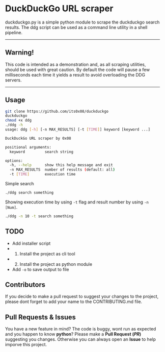 # DuckDuckGo URL scraper
duckduckgo.py is a simple python module to scrape the duckduckgo search results. The ddg script can be used as a command line utility in a shell pipeline.

---
## Warning!
This code is intended as a demonstration and, as all scraping utilities, should be used with great caution. By default the code will pause a few milliseconds each time it yields a result to avoid overloading the DDG servers.

---
## Usage
```bash
git clone https://github.com/its0x08/duckduckgo
duckduckgo
chmod +x ddg
./ddg -h
usage: ddg [-h] [-n MAX_RESULTS] [-t [TIME]] keyword [keyword ...]

DuckDuckGo URL scraper by 0x08

positional arguments:
  keyword         search string

options:
  -h, --help      show this help message and exit
  -n MAX_RESULTS  number of results (default: all)
  -t [TIME]       execution time
```

Simple search
```bash
./ddg search something
```

Showing execution time by using `-t` flag and result number by using `-n [Num]`.
```bash
./ddg -n 10 -t search something
```
## TODO
* Add installer script
* 1) Install the project as cli tool
* 2) Install the project as python module
* Add `-o` to save output to file

## Contributors

If you decide to make a pull request to suggest your changes to the project, please dont forget to add your name to the CONTRIBUTING.md file.

## Pull Requests & Issues
You have a new feature in mind?
The code is buggy, wont run as expected and you happen to know __python__?
Please make a __Pull Request (_PR_)__ suggesting you changes.
Otherwise you can always open an __Issue__ to help imporve this project.
